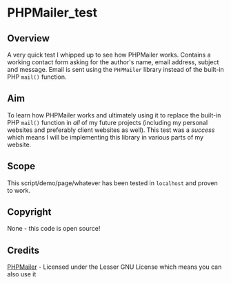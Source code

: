 # PHPMailer_test

## Overview

A very quick test I whipped up to see how PHPMailer works.  Contains a working contact form asking for the author's name, email address, subject and message.  Email is sent using the ```PHPMailer``` library instead of the built-in PHP ```mail()``` function.

## Aim

To learn how PHPMailer works and ultimately using it to replace the built-in PHP ```mail()``` function in *all* of my future projects (including my personal websites and preferably client websites as well).  This test was a *success* which means I will be implementing this library in various parts of my website.

## Scope

This script/demo/page/whatever has been tested in ```localhost``` and proven to work.

## Copyright

None - this code is open source!

## Credits

[PHPMailer](https://github.com/PHPMailer/PHPMailer) - Licensed under the Lesser GNU License which means you can also use it
